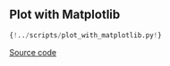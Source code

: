 ## Plot with Matplotlib

```python
{!../scripts/plot_with_matplotlib.py!}
```

[Source code](https://github.com/duqtools/duqtools/tree/main/scripts/plot_with_matplotlib.py)
